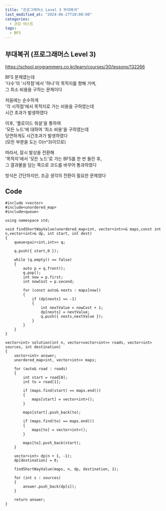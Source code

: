 ```yaml
---
title: "프로그래머스 Level 3 부대복귀"
last_modified_at: "2024-06-27T10:00:00"
categories:
  - 코딩 테스트
tags:
  - BFS
---
```


## 부대복귀 (프로그래머스 Level 3)
 <https://school.programmers.co.kr/learn/courses/30/lessons/132266><br>

 BFS 문제였는데<br>
 '다수'의 '시작점'에서 '하나'의 목적지를 향해 가며,<br>
 그 최소 비용을 구하는 문제이다<br>
 
 처음에는 순수하게<br>
 '각 시작점'에서 목적지로 가는 비용을 구하였는데<br>
 시간 초과가 발생하였다<br>

 이후, '플로이드 워셜'을 통하여<br>
 '모든 노드'에 대하여 '최소 비용'을 구하였는데<br>
 당연하게도 시간초과가 발생하였다<br>
 (모든 부분을 도는 O(n^3)이므로)<br>

 따라서, 잠시 발상을 전환해<br>
 '목적지'에서 '모든 노드'로 가는 BFS를 한 번 돌린 후,<br>
 그 결과물을 담는 쪽으로 코드를 바꾸어 통과하였다<br>

 방식은 간단하지만, 조금 생각의 전환이 필요한 문제였다<br>


## Code
```
#include <vector>
#include<unordered_map>
#include<queue>

using namespace std;

void findShortWayValue(unordered_map<int, vector<int>>& maps,const int n,vector<int>& dp, int start, int dest)
{
    queue<pair<int,int>> q;

    q.push({ start,0 });

    while (q.empty() == false)
    {
        auto p = q.front();
        q.pop();
        int now = p.first;
        int nowCost = p.second;

        for (const auto& nexts : maps[now])
        {
            if (dp[nexts] == -1)
            {
                int nextValue = nowCost + 1;
                dp[nexts] = nextValue;
                q.push({ nexts,nextValue });
            }
        }
    }
}

vector<int> solution(int n, vector<vector<int>> roads, vector<int> sources, int destination) 
{
    vector<int> answer;
    unordered_map<int, vector<int>> maps;

    for (auto& road : roads)
    {
        int start = road[0];
        int to = road[1];

        if (maps.find(start) == maps.end())
        {
            maps[start] = vector<int>();
        }

        maps[start].push_back(to);

        if (maps.find(to) == maps.end())
        {
            maps[to] = vector<int>();
        }

        maps[to].push_back(start);
    }

    vector<int> dp(n + 1, -1);
    dp[destination] = 0;

    findShortWayValue(maps, n, dp, destination, 1);

    for (int s : sources)
    {
        answer.push_back(dp[s]);
    }

    return answer;
}
```